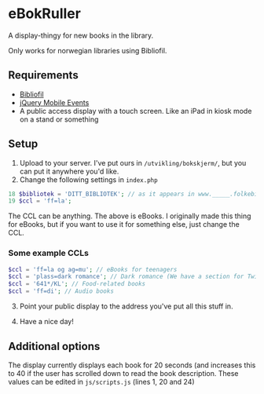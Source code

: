 # eBokRuller

A display-thingy for new books in the library.

Only works for norwegian libraries using Bibliofil.

## Requirements
* [Bibliofil](http://bibliofil.no/)
* [jQuery Mobile Events](https://github.com/benmajor/jQuery-Touch-Events)
* A public access display with a touch screen. Like an iPad in kiosk mode on a stand or something

## Setup

1. Upload to your server. I've put ours in `/utvikling/bokskjerm/`, but you can put it anywhere you'd like.
2. Change the following settings in `index.php`

 ```php
 18 $bibliotek = 'DITT_BIBLIOTEK'; // as it appears in www._____.folkebibl.no
 19 $ccl = 'ff=la';
 ```
 
 The CCL can be anything. The above is eBooks. I originally made this thing for eBooks, but if you want to 
use it for something else, just change the CCL.

 ### Some example CCLs

 ```php
 $ccl = 'ff=la og ag=mu'; // eBooks for teenagers
 $ccl = 'plass=dark romance'; // Dark romance (We have a section for Twilight-style books)
 $ccl = '641*/KL'; // Food-related books
 $ccl = 'ff=di'; // Audio books
 ```
 
3. Point your public display to the address you've put all this stuff in.

4. Have a nice day!

## Additional options

The display currently displays each book for 20 seconds (and increases this to 40 if the user has scrolled 
down to read the book description. These values can be edited in `js/scripts.js` (lines 1, 20 and 24)
